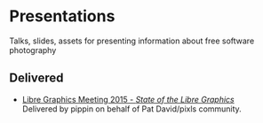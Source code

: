 # Presentations
Talks, slides, assets for presenting information about free software photography


## Delivered
* [Libre Graphics Meeting 2015 - _State of the Libre Graphics_][lgm2015]  
    Delivered by pippin on behalf of Pat David/pixls community.

[lgm2015]: /LGM2015_State_Of
